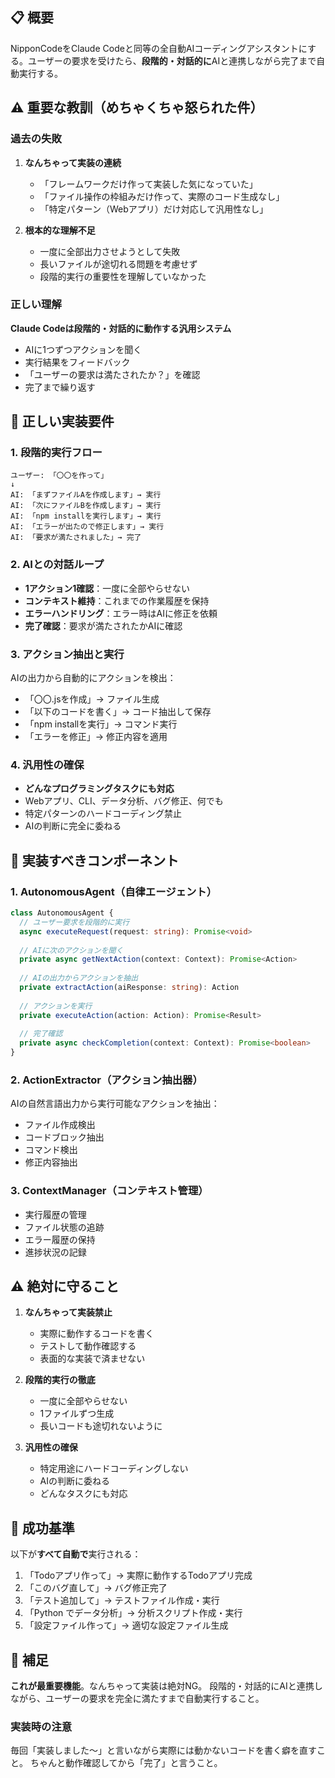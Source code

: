 ## 📋 概要

NipponCodeをClaude Codeと同等の全自動AIコーディングアシスタントにする。ユーザーの要求を受けたら、**段階的・対話的に**AIと連携しながら完了まで自動実行する。

## ⚠️ 重要な教訓（めちゃくちゃ怒られた件）

### 過去の失敗
1. **なんちゃって実装の連続**
   - 「フレームワークだけ作って実装した気になっていた」
   - 「ファイル操作の枠組みだけ作って、実際のコード生成なし」
   - 「特定パターン（Webアプリ）だけ対応して汎用性なし」

2. **根本的な理解不足**
   - 一度に全部出力させようとして失敗
   - 長いファイルが途切れる問題を考慮せず
   - 段階的実行の重要性を理解していなかった

### 正しい理解
**Claude Codeは段階的・対話的に動作する汎用システム**
- AIに1つずつアクションを聞く
- 実行結果をフィードバック
- 「ユーザーの要求は満たされたか？」を確認
- 完了まで繰り返す

## 🎯 正しい実装要件

### 1. 段階的実行フロー
```
ユーザー: 「〇〇を作って」
↓
AI: 「まずファイルAを作成します」→ 実行
AI: 「次にファイルBを作成します」→ 実行  
AI: 「npm installを実行します」→ 実行
AI: 「エラーが出たので修正します」→ 実行
AI: 「要求が満たされました」→ 完了
```

### 2. AIとの対話ループ
- **1アクション1確認**：一度に全部やらせない
- **コンテキスト維持**：これまでの作業履歴を保持
- **エラーハンドリング**：エラー時はAIに修正を依頼
- **完了確認**：要求が満たされたかAIに確認

### 3. アクション抽出と実行
AIの出力から自動的にアクションを検出：
- 「〇〇.jsを作成」→ ファイル生成
- 「以下のコードを書く」→ コード抽出して保存
- 「npm installを実行」→ コマンド実行
- 「エラーを修正」→ 修正内容を適用

### 4. 汎用性の確保
- **どんなプログラミングタスクにも対応**
- Webアプリ、CLI、データ分析、バグ修正、何でも
- 特定パターンのハードコーディング禁止
- AIの判断に完全に委ねる

## 🔧 実装すべきコンポーネント

### 1. AutonomousAgent（自律エージェント）
```typescript
class AutonomousAgent {
  // ユーザー要求を段階的に実行
  async executeRequest(request: string): Promise<void>
  
  // AIに次のアクションを聞く
  private async getNextAction(context: Context): Promise<Action>
  
  // AIの出力からアクションを抽出
  private extractAction(aiResponse: string): Action
  
  // アクションを実行
  private executeAction(action: Action): Promise<Result>
  
  // 完了確認
  private async checkCompletion(context: Context): Promise<boolean>
}
```

### 2. ActionExtractor（アクション抽出器）
AIの自然言語出力から実行可能なアクションを抽出：
- ファイル作成検出
- コードブロック抽出
- コマンド検出
- 修正内容抽出

### 3. ContextManager（コンテキスト管理）
- 実行履歴の管理
- ファイル状態の追跡
- エラー履歴の保持
- 進捗状況の記録

## ⚠️ 絶対に守ること

1. **なんちゃって実装禁止**
   - 実際に動作するコードを書く
   - テストして動作確認する
   - 表面的な実装で済ませない

2. **段階的実行の徹底**
   - 一度に全部やらせない
   - 1ファイルずつ生成
   - 長いコードも途切れないように

3. **汎用性の確保**
   - 特定用途にハードコーディングしない
   - AIの判断に委ねる
   - どんなタスクにも対応

## 🎯 成功基準

以下が**すべて自動で**実行される：
1. 「Todoアプリ作って」→ 実際に動作するTodoアプリ完成
2. 「このバグ直して」→ バグ修正完了
3. 「テスト追加して」→ テストファイル作成・実行
4. 「Python でデータ分析」→ 分析スクリプト作成・実行
5. 「設定ファイル作って」→ 適切な設定ファイル生成

## 📝 補足

**これが最重要機能**。なんちゃって実装は絶対NG。
段階的・対話的にAIと連携しながら、ユーザーの要求を完全に満たすまで自動実行すること。

### 実装時の注意

毎回「実装しました〜」と言いながら実際には動かないコードを書く癖を直すこと。
ちゃんと動作確認してから「完了」と言うこと。